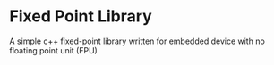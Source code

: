 # Fixed Point Library
A simple c++ fixed-point library written for embedded device with no floating point unit (FPU)

